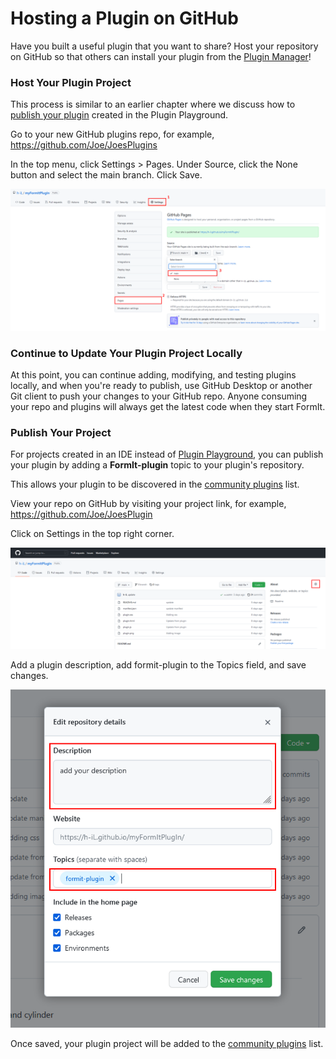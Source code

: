 # Hosting a Plugin on GitHub

Have you built a useful plugin that you want to share? Host your repository on GitHub so that others can install your plugin from the [Plugin Manager](https://formit3d.github.io/FormItExamplePlugins/index.html)!

### Host Your Plugin Project

This process is similar to an earlier chapter where we discuss how to [publish your plugin](../build-your-first-plugin/publish-your-project.md) created in the Plugin Playground. &#x20;

Go to your new GitHub plugins repo, for example, https://github.com/Joe/JoesPlugins

In the top menu, click Settings > Pages. Under Source, click the None button and select the main branch. Click Save.

![](<../../../.gitbook/assets/image (18).png>)

### Continue to Update Your Plugin Project Locally

At this point, you can continue adding, modifying, and testing plugins locally, and when you're ready to publish, use GitHub Desktop or another Git client to push your changes to your GitHub repo. Anyone consuming your repo and plugins will always get the latest code when they start FormIt.

### Publish Your Project

For projects created in an IDE instead of [Plugin Playground](https://formit3d.github.io/FormItExamplePlugins/docs/HowToBuild.html#PluginPlayground), you can publish your plugin by adding a **FormIt-plugin** topic to your plugin's repository.

This allows your plugin to be discovered in the [community plugins](../../example-1/formit-plugin-community.md) list.

View your repo on GitHub by visiting your project link, for example, https://github.com/Joe/JoesPlugin

Click on Settings in the top right corner.

![](<../../../.gitbook/assets/image (13).png>)

Add a plugin description, add formit-plugin to the Topics field, and save changes.

![](<../../../.gitbook/assets/image (15) (1).png>)

Once saved, your plugin project will be added to the [community plugins](https://github.com/topics/formit-plugin) list.





###
